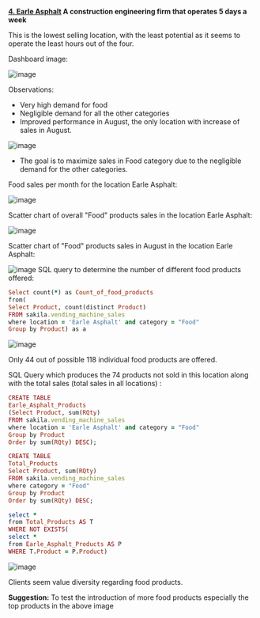 **<ins>4. Earle Asphalt</ins> A construction engineering firm that operates 5 days a week**

This is the lowest selling location, with the least potential as it seems to operate the least hours out of the four.

Dashboard image:

![image](https://user-images.githubusercontent.com/69303154/207445251-1911e501-0d7e-495e-a788-e4b7d918da73.png)

Observations:

- Very high demand for food
- Negligible demand for all the other categories
- Improved performance in August, the only location with increase of sales in August.

![image](https://user-images.githubusercontent.com/69303154/205499266-5dc1baa6-ba20-4f3b-ab3a-624e38215b3f.png)

- The goal is to maximize sales in Food category due to the negligible demand for the other categories.

Food sales per month for the location Earle Asphalt:

![image](https://user-images.githubusercontent.com/69303154/205500116-22b89091-eb63-451a-8ecf-afe3a11e6c1a.png)

Scatter chart of overall "Food" products sales in the location Earle Asphalt:

![image](https://user-images.githubusercontent.com/69303154/205500212-6c0efb8c-23d6-4a48-b66b-7cc309b1c1af.png)

Scatter chart of "Food" products sales in August in the location Earle Asphalt:

![image](https://user-images.githubusercontent.com/69303154/205500332-5f53651f-4dc8-45c1-a211-63e87a54c576.png)
SQL query to determine the number of different food products offered:
```ruby
Select count(*) as Count_of_food_products
from(
Select Product, count(distinct Product)
FROM sakila.vending_machine_sales
where location = 'Earle Asphalt' and category = "Food"
Group by Product) as a
 ```
 
 ![image](https://user-images.githubusercontent.com/69303154/207446466-6a7e8df4-58a0-4c58-a70a-0c830d247420.png)

Only 44 out of possible 118 individual food products are offered.

SQL Query which produces the 74 products not sold in this location along with the total sales (total sales in all locations) :
```ruby
CREATE TABLE 
Earle_Asphalt_Products
(Select Product, sum(RQty)
FROM sakila.vending_machine_sales
where location = 'Earle Asphalt' and category = "Food"
Group by Product 
Order by sum(RQty) DESC);

CREATE TABLE 
Total_Products
Select Product, sum(RQty)
FROM sakila.vending_machine_sales
where category = "Food"
Group by Product
Order by sum(RQty) DESC;

select *
from Total_Products AS T
WHERE NOT EXISTS(
select *
from Earle_Asphalt_Products AS P
WHERE T.Product = P.Product)
```

![image](https://user-images.githubusercontent.com/69303154/207454675-bf7c27a4-e3b1-4648-a328-ce26158c87c4.png)

Clients seem value diversity regarding food products.

**Suggestion:** To test the introduction of more food products especially the top products in the above image
